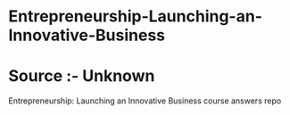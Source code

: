 # Entrepreneurship-Launching-an-Innovative-Business
# Source :- Unknown
Entrepreneurship: Launching an Innovative Business course answers repo

